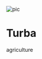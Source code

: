 ![pic](https://user-images.githubusercontent.com/90188767/132212261-47e0b51f-ef2b-4e9e-86f2-77db680939f3.jpg)
# Turba
agriculture

